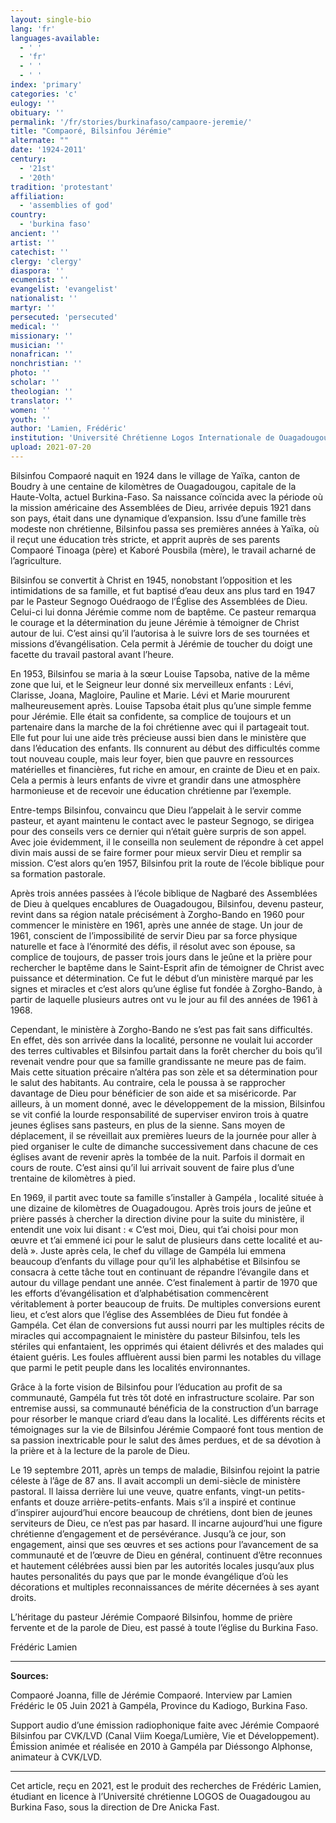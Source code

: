 ```yaml
---
layout: single-bio
lang: 'fr'
languages-available:
  - ' '
  - 'fr'
  - ' '
  - ' '
index: 'primary'
categories: 'c'
eulogy: ''
obituary: ''
permalink: '/fr/stories/burkinafaso/campaore-jeremie/'
title: "Compaoré, Bilsinfou Jérémie"
alternate: ""
date: '1924-2011'
century:
  - '21st'
  - '20th'
tradition: 'protestant'
affiliation:
  - 'assemblies of god'
country:
  - 'burkina faso'
ancient: ''
artist: ''
catechist: ''
clergy: 'clergy'
diaspora: ''
ecumenist: ''
evangelist: 'evangelist'
nationalist: ''
martyr: ''
persecuted: 'persecuted'
medical: ''
missionary: ''
musician: ''
nonafrican: ''
nonchristian: ''
photo: ''
scholar: ''
theologian: ''
translator: ''
women: ''
youth: ''
author: 'Lamien, Frédéric'
institution: 'Université Chrétienne Logos Internationale de Ouagadougou'
upload: 2021-07-20
---
```


Bilsinfou Compaoré naquit en 1924 dans le village de Yaïka, canton de Boudry à une centaine de kilomètres de Ouagadougou, capitale de la Haute-Volta, actuel Burkina-Faso. Sa naissance coïncida avec la période où la mission américaine des Assemblées de Dieu, arrivée depuis 1921 dans son pays, était dans une dynamique d’expansion. Issu d’une famille très modeste non chrétienne, Bilsinfou passa ses premières années à Yaïka, où il reçut une éducation très stricte, et apprit auprès de ses parents Compaoré Tinoaga (père) et Kaboré Pousbila (mère), le travail acharné de l’agriculture.

Bilsinfou se convertit à Christ en 1945, nonobstant l’opposition et les intimidations de sa famille, et fut baptisé d’eau deux ans plus tard en 1947 par le Pasteur Segnogo Ouédraogo de l’Église des Assemblées de Dieu. Celui-ci lui donna Jérémie comme nom de baptême. Ce pasteur remarqua le courage et la détermination du jeune Jérémie à témoigner de Christ autour de lui. C’est ainsi qu’il l’autorisa à le suivre lors de ses tournées et missions d’évangélisation. Cela permit à Jérémie de toucher du doigt une facette du travail pastoral avant l’heure.

En 1953, Bilsinfou se maria à la sœur Louise Tapsoba, native de la même zone que lui, et le Seigneur leur donné six merveilleux enfants : Lévi, Clarisse, Joana, Magloire, Pauline et Marie. Lévi et Marie moururent malheureusement après. Louise Tapsoba était plus qu’une simple femme pour Jérémie. Elle était sa confidente, sa complice de toujours et un partenaire dans la marche de la foi chrétienne avec qui il partageait tout. Elle fut pour lui une aide très précieuse aussi bien dans le ministère que dans l’éducation des enfants. Ils connurent au début des difficultés comme tout nouveau couple, mais leur foyer, bien que pauvre en ressources matérielles et financières, fut riche en amour, en crainte de Dieu et en paix. Cela a permis à leurs enfants de vivre et grandir dans une atmosphère harmonieuse et de recevoir une éducation chrétienne par l’exemple.

Entre-temps Bilsinfou, convaincu que Dieu l’appelait à le servir comme pasteur, et ayant maintenu le contact avec le pasteur Segnogo, se dirigea pour des conseils vers ce dernier qui n’était guère surpris de son appel. Avec joie évidemment, il le conseilla non seulement de répondre à cet appel divin mais aussi de se faire former pour mieux servir Dieu et remplir sa mission. C’est alors qu’en 1957, Bilsinfou prit la route de l’école biblique pour sa formation pastorale.

Après trois années passées à l’école biblique de Nagbaré des Assemblées de Dieu à quelques encablures de Ouagadougou, Bilsinfou, devenu pasteur, revint dans sa région natale précisément à Zorgho-Bando en 1960 pour commencer le ministère en 1961, après une année de stage. Un jour de 1961, conscient de l’impossibilité de servir Dieu par sa force physique naturelle et face à l’énormité des défis, il résolut avec son épouse, sa complice de toujours, de passer trois jours dans le jeûne et la prière pour rechercher le baptême dans le Saint-Esprit afin de témoigner de Christ avec puissance et détermination. Ce fut le début d’un ministère marqué par les signes et miracles et c’est alors qu’une église fut fondée à Zorgho-Bando, à partir de laquelle plusieurs autres ont vu le jour au fil des années de 1961 à 1968.   

Cependant, le ministère à Zorgho-Bando ne s’est pas fait sans difficultés. En effet, dès son arrivée dans la localité, personne ne voulait lui accorder des terres cultivables et Bilsinfou partait dans la forêt chercher du bois qu’il revenait vendre pour que sa famille grandissante ne meure pas de faim. Mais cette situation précaire n’altéra pas son zèle et sa détermination pour le salut des habitants. Au contraire, cela le poussa à se rapprocher davantage de Dieu pour bénéficier de son aide et sa miséricorde. Par ailleurs, à un moment donné, avec le développement de la mission, Bilsinfou se vit confié la lourde responsabilité de superviser environ trois à quatre jeunes églises sans pasteurs, en plus de la sienne. Sans moyen de déplacement, il se réveillait aux premières lueurs de la journée pour aller à pied organiser le culte de dimanche successivement dans chacune de ces églises avant de revenir après la tombée de la nuit. Parfois il dormait en cours de route. C’est ainsi qu’il lui arrivait souvent de faire plus d’une trentaine de kilomètres à pied.  

En 1969, il partit avec toute sa famille s’installer à Gampéla , localité située à une dizaine de kilomètres de Ouagadougou. Après trois jours de jeûne et prière passés à chercher la direction divine pour la suite du ministère, il entendit une voix lui disant : « C’est moi, Dieu, qui t’ai choisi pour mon œuvre et t’ai emmené ici pour le salut de plusieurs dans cette localité et au-delà ». Juste après cela, le chef du village de Gampéla lui emmena beaucoup d’enfants du village pour qu’il les alphabétise et Bilsinfou se consacra à cette tâche tout en continuant de répandre l’évangile dans et autour du village pendant une année. C’est finalement à partir de 1970 que les efforts d’évangélisation et d’alphabétisation commencèrent véritablement à porter beaucoup de fruits. De multiples conversions eurent lieu, et c’est alors que l’église des Assemblées de Dieu fut fondée à Gampéla. Cet élan de conversions fut aussi nourri par les multiples récits de miracles qui accompagnaient le ministère du pasteur Bilsinfou, tels les stériles qui enfantaient, les opprimés qui étaient délivrés et des malades qui étaient guéris. Les foules affluèrent aussi bien parmi les notables du village que parmi le petit peuple dans les localités environnantes.  

Grâce à la forte vision de Bilsinfou pour l’éducation au profit de sa communauté, Gampéla fut très tôt doté en infrastructure scolaire. Par son entremise aussi, sa communauté bénéficia de la construction d’un barrage pour résorber le manque criard d’eau dans la localité. Les différents récits et témoignages sur la vie de Bilsinfou Jérémie Compaoré font tous mention de sa passion inextricable pour le salut des âmes perdues, et de sa dévotion à la prière et à la lecture de la parole de Dieu.  

Le 19 septembre 2011, après un temps de maladie, Bilsinfou rejoint la patrie céleste à l’âge de 87 ans. Il avait accompli un demi-siècle de ministère pastoral. Il laissa derrière lui une veuve, quatre enfants, vingt-un petits-enfants et douze arrière-petits-enfants. Mais s’il a inspiré et continue d’inspirer aujourd’hui encore beaucoup de chrétiens, dont bien de jeunes serviteurs de Dieu, ce n’est pas par hasard. Il incarne aujourd’hui une figure chrétienne d’engagement et de persévérance. Jusqu’à ce jour, son engagement, ainsi que ses œuvres et ses actions pour l’avancement de sa communauté et de l’œuvre de Dieu en général, continuent d’être reconnues et hautement célébrées aussi bien par les autorités locales jusqu’aux plus hautes personalités du pays que par le monde évangélique d’où les décorations et multiples reconnaissances de mérite décernées à ses ayant droits.

L’héritage du pasteur Jérémie Compaoré Bilsinfou, homme de prière fervente et de la parole de Dieu, est passé à toute l’église du Burkina Faso.

Frédéric Lamien

---

**Sources:**

Compaoré Joanna, fille de Jérémie Compaoré. Interview par Lamien Frédéric le 05 Juin 2021 à Gampéla, Province du Kadiogo, Burkina Faso.

Support audio d’une émission radiophonique faite avec Jérémie Compaoré Bilsinfou par CVK/LVD (Canal Viim Koega/Lumière, Vie et Développement). Émission animée et réalisée en 2010 à Gampéla par Diéssongo Alphonse, animateur à CVK/LVD.

---

Cet article, reçu en 2021, est le produit des recherches de Frédéric Lamien, étudiant en licence à l’Université chrétienne LOGOS de Ouagadougou au Burkina Faso, sous la direction de Dre Anicka Fast.
